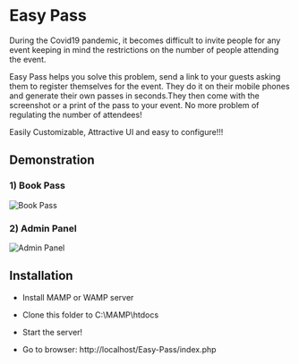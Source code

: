 # Easy Pass

During the Covid19 pandemic, it becomes difficult to invite people for any event keeping in mind the restrictions on the number of people attending the event.

Easy Pass helps you solve this problem, send a link to your guests asking them to register themselves for the event. They do it on their mobile phones and generate their own passes in seconds.They then come with the screenshot or a print of the pass to your event. No more problem of regulating the number of attendees!

Easily Customizable, Attractive UI and easy to configure!!!


## Demonstration

### 1) Book Pass
<img src="./Images/Book Pass.gif" alt="Book Pass"/>

<br />

### 2) Admin Panel
<img src="./Images/Admin.gif" alt="Admin Panel"/>

<br />

## Installation

- Install MAMP or WAMP server

- Clone this folder to C:\MAMP\htdocs

- Start the server!

- Go to browser: http://localhost/Easy-Pass/index.php
